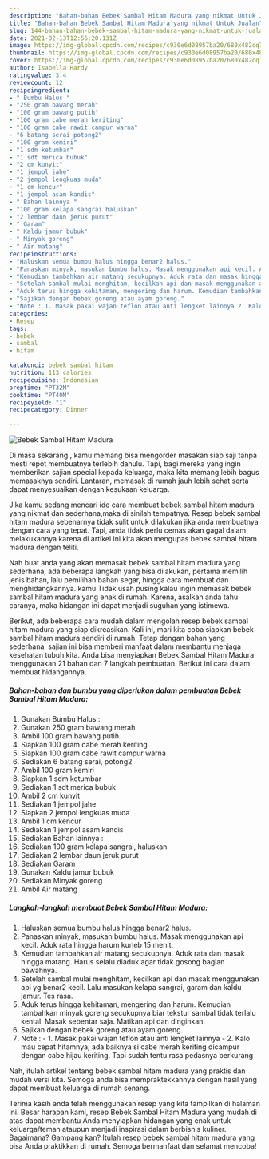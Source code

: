 ```yaml
---
description: "Bahan-bahan Bebek Sambal Hitam Madura yang nikmat Untuk Jualan"
title: "Bahan-bahan Bebek Sambal Hitam Madura yang nikmat Untuk Jualan"
slug: 144-bahan-bahan-bebek-sambal-hitam-madura-yang-nikmat-untuk-jualan
date: 2021-02-13T12:56:20.131Z
image: https://img-global.cpcdn.com/recipes/c930e6d08957ba20/680x482cq70/bebek-sambal-hitam-madura-foto-resep-utama.jpg
thumbnail: https://img-global.cpcdn.com/recipes/c930e6d08957ba20/680x482cq70/bebek-sambal-hitam-madura-foto-resep-utama.jpg
cover: https://img-global.cpcdn.com/recipes/c930e6d08957ba20/680x482cq70/bebek-sambal-hitam-madura-foto-resep-utama.jpg
author: Isabella Hardy
ratingvalue: 3.4
reviewcount: 12
recipeingredient:
- " Bumbu Halus "
- "250 gram bawang merah"
- "100 gram bawang putih"
- "100 gram cabe merah keriting"
- "100 gram cabe rawit campur warna"
- "6 batang serai potong2"
- "100 gram kemiri"
- "1 sdm ketumbar"
- "1 sdt merica bubuk"
- "2 cm kunyit"
- "1 jempol jahe"
- "2 jempol lengkuas muda"
- "1 cm kencur"
- "1 jempol asam kandis"
- " Bahan lainnya "
- "100 gram kelapa sangrai haluskan"
- "2 lembar daun jeruk purut"
- " Garam"
- " Kaldu jamur bubuk"
- " Minyak goreng"
- " Air matang"
recipeinstructions:
- "Haluskan semua bumbu halus hingga benar2 halus."
- "Panaskan minyak, masukan bumbu halus. Masak menggunakan api kecil. Aduk rata hingga harum kurleb 15 menit."
- "Kemudian tambahkan air matang secukupnya. Aduk rata dan masak hingga matang. Harus selalu diaduk agar tidak gosong bagian bawahnya."
- "Setelah sambal mulai menghitam, kecilkan api dan masak menggunakan api yg benar2 kecil. Lalu masukan kelapa sangrai, garam dan kaldu jamur. Tes rasa."
- "Aduk terus hingga kehitaman, mengering dan harum. Kemudian tambahkan minyak goreng secukupnya biar tekstur sambal tidak terlalu kental. Masak sebentar saja. Matikan api dan dinginkan."
- "Sajikan dengan bebek goreng atau ayam goreng."
- "Note : 1. Masak pakai wajan teflon atau anti lengket lainnya 2. Kalo mau cepat hitamnya, ada baiknya si cabe merah keriting dicampur dengan cabe hijau keriting. Tapi sudah tentu rasa pedasnya berkurang"
categories:
- Resep
tags:
- bebek
- sambal
- hitam

katakunci: bebek sambal hitam 
nutrition: 113 calories
recipecuisine: Indonesian
preptime: "PT32M"
cooktime: "PT40M"
recipeyield: "1"
recipecategory: Dinner

---
```



![Bebek Sambal Hitam Madura](https://img-global.cpcdn.com/recipes/c930e6d08957ba20/680x482cq70/bebek-sambal-hitam-madura-foto-resep-utama.jpg)

Di masa  sekarang , kamu memang bisa mengorder masakan siap saji tanpa mesti repot membuatnya terlebih dahulu. Tapi, bagi mereka yang ingin memberikan sajian special kepada keluarga, maka kita memang lebih bagus memasaknya sendiri. Lantaran, memasak di rumah jauh lebih sehat serta dapat menyesuaikan dengan kesukaan keluarga.

Jika kamu sedang mencari ide cara membuat bebek sambal hitam madura yang nikmat dan sederhana,maka di sinilah tempatnya. Resep bebek sambal hitam madura  sebenarnya tidak sulit untuk dilakukan jika anda membuatnya dengan cara yang tepat. Tapi, anda tidak perlu cemas akan gagal dalam melakukannya 
karena di artikel ini kita akan mengupas bebek sambal hitam madura dengan teliti.  



Nah buat anda yang akan memasak bebek sambal hitam madura yang sederhana, ada beberapa langkah yang bisa dilakukan, pertama memilih jenis bahan, lalu pemilihan bahan segar, hingga cara membuat dan menghidangkannya. kamu Tidak usah pusing kalau ingin memasak bebek sambal hitam madura yang enak di rumah. Karena, asalkan anda  tahu caranya, maka hidangan ini dapat menjadi suguhan yang istimewa.

Berikut, ada beberapa cara mudah dalam mengolah resep bebek sambal hitam madura yang siap dikreasikan. Kali ini, mari kita coba siapkan bebek sambal hitam madura sendiri di rumah. Tetap dengan bahan yang sederhana, sajian ini bisa memberi manfaat dalam membantu menjaga kesehatan tubuh kita. Anda bisa menyiapkan Bebek Sambal Hitam Madura menggunakan 21 bahan dan 7 langkah pembuatan. Berikut ini cara dalam membuat hidangannya.

<!--inarticleads1-->

##### Bahan-bahan dan bumbu yang diperlukan dalam pembuatan Bebek Sambal Hitam Madura:

1. Gunakan  Bumbu Halus :
1. Gunakan 250 gram bawang merah
1. Ambil 100 gram bawang putih
1. Siapkan 100 gram cabe merah keriting
1. Siapkan 100 gram cabe rawit campur warna
1. Sediakan 6 batang serai, potong2
1. Ambil 100 gram kemiri
1. Siapkan 1 sdm ketumbar
1. Sediakan 1 sdt merica bubuk
1. Ambil 2 cm kunyit
1. Sediakan 1 jempol jahe
1. Siapkan 2 jempol lengkuas muda
1. Ambil 1 cm kencur
1. Sediakan 1 jempol asam kandis
1. Sediakan  Bahan lainnya :
1. Sediakan 100 gram kelapa sangrai, haluskan
1. Sediakan 2 lembar daun jeruk purut
1. Sediakan  Garam
1. Gunakan  Kaldu jamur bubuk
1. Sediakan  Minyak goreng
1. Ambil  Air matang




<!--inarticleads2-->

##### Langkah-langkah membuat Bebek Sambal Hitam Madura:

1. Haluskan semua bumbu halus hingga benar2 halus.
1. Panaskan minyak, masukan bumbu halus. Masak menggunakan api kecil. Aduk rata hingga harum kurleb 15 menit.
1. Kemudian tambahkan air matang secukupnya. Aduk rata dan masak hingga matang. Harus selalu diaduk agar tidak gosong bagian bawahnya.
1. Setelah sambal mulai menghitam, kecilkan api dan masak menggunakan api yg benar2 kecil. Lalu masukan kelapa sangrai, garam dan kaldu jamur. Tes rasa.
1. Aduk terus hingga kehitaman, mengering dan harum. Kemudian tambahkan minyak goreng secukupnya biar tekstur sambal tidak terlalu kental. Masak sebentar saja. Matikan api dan dinginkan.
1. Sajikan dengan bebek goreng atau ayam goreng.
1. Note : - 1. Masak pakai wajan teflon atau anti lengket lainnya - 2. Kalo mau cepat hitamnya, ada baiknya si cabe merah keriting dicampur dengan cabe hijau keriting. Tapi sudah tentu rasa pedasnya berkurang




Nah, itulah artikel tentang  bebek sambal hitam madura  yang praktis dan mudah versi kita. Semoga anda bisa mempraktekkannya dengan hasil yang dapat membuat keluarga di rumah senang. 

Terima kasih anda telah menggunakan resep yang kita tampilkan di halaman ini. Besar harapan kami, resep  Bebek Sambal Hitam Madura yang mudah di atas dapat membantu Anda menyiapkan hidangan yang enak untuk keluarga/teman ataupun menjadi inspirasi dalam berbisnis kuliner. Bagaimana? Gampang kan? Itulah resep bebek sambal hitam madura yang bisa Anda praktikkan di rumah. Semoga bermanfaat dan selamat mencoba!

